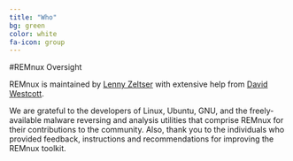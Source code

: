 ```yaml
---
title: "Who"
bg: green
color: white
fa-icon: group
---
```


#REMnux Oversight

REMnux is maintained by [Lenny Zeltser](http://zeltser.com) with extensive help from [David Westcott](https://twitter.com/beast_fighter).

We are grateful to the developers of Linux, Ubuntu, GNU, and the freely-available malware reversing and analysis utilities that comprise REMnux for their contributions to the community. Also, thank you to the individuals who provided feedback, instructions and recommendations for improving the REMnux toolkit.
